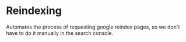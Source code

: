 # Reindexing

Automates the process of requesting google reindex pages, so we don't have to do it manually in the search console.
